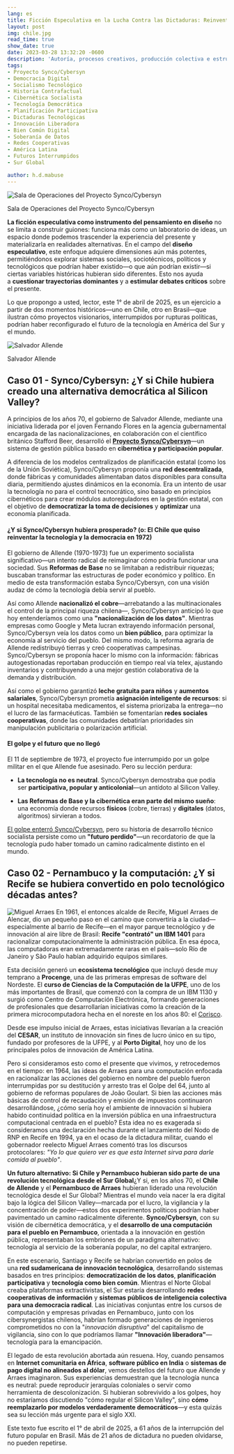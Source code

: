 ```yaml
---
lang: es
title: Ficción Especulativa en la Lucha Contra las Dictaduras: Reinventando Futuros Interrumpidos
layout: post
img: chile.jpg
read_time: true
show_date: true
date: 2023-03-28 13:32:20 -0600
description: 'Autoría, procesos creativos, producción colectiva e estructuras sociales.'
tags:
- Proyecto Synco/Cybersyn
- Democracia Digital
- Socialismo Tecnológico
- Historia Contrafactual
- Cibernética Socialista
- Tecnología Democrática
- Planificación Participativa
- Dictaduras Tecnológicas
- Innovación Liberadora
- Bien Común Digital
- Soberanía de Datos
- Redes Cooperativas
- América Latina
- Futuros Interrumpidos
- Sur Global

author: h.d.mabuse
---
```




![Sala de Operaciones del Proyecto Synco/Cybersyn](./assets/img/chile.jpg)

Sala de Operaciones del Proyecto Synco/Cybersyn

**La ficción especulativa como instrumento del pensamiento en diseño** no se limita a construir guiones: funciona más como un laboratorio de ideas, un espacio donde podemos trascender la experiencia del presente y materializarla en realidades alternativas. En el campo del **diseño especulativo**, este enfoque adquiere dimensiones aún más potentes, permitiéndonos explorar sistemas sociales, sociotécnicos, políticos y tecnológicos que podrían haber existido—o que aún podrían existir—si ciertas variables históricas hubieran sido diferentes. Esto nos ayuda a **cuestionar trayectorias dominantes** y a **estimular debates críticos** sobre el presente.

Lo que propongo a usted, lector, este 1° de abril de 2025, es un ejercicio a partir de dos momentos históricos—uno en Chile, otro en Brasil—que ilustran cómo proyectos visionarios, interrumpidos por rupturas políticas, podrían haber reconfigurado el futuro de la tecnología en América del Sur y el mundo.

![Salvador Allende](./assets/img/allende.jpg)

Salvador Allende

## **Caso 01 - Synco/Cybersyn: ¿Y si Chile hubiera creado una alternativa democrática al Silicon Valley?**

A principios de los años 70, el gobierno de Salvador Allende, mediante una iniciativa liderada por el joven Fernando Flores en la agencia gubernamental encargada de las nacionalizaciones, en colaboración con el científico británico Stafford Beer, desarrolló el [**Proyecto Synco/Cybersyn**](https://jacobin.com.br/2020/09/a-revolucao-cibernetica-socialista-de-allende/)—un sistema de gestión pública basado en **cibernética y participación popular**.

A diferencia de los modelos centralizados de planificación estatal (como los de la Unión Soviética), Synco/Cybersyn proponía una **red descentralizada**, donde fábricas y comunidades alimentaban datos disponibles para consulta diaria, permitiendo ajustes dinámicos en la economía. Era un intento de usar la tecnología no para el control tecnocrático, sino basado en principios cibernéticos para crear módulos autoreguladores en la gestión estatal, con el objetivo de **democratizar la toma de decisiones** y **optimizar** una economía planificada.

#### **¿Y si Synco/Cybersyn hubiera prosperado? (o: El Chile que quiso reinventar la tecnología y la democracia en 1972)**

El gobierno de Allende (1970-1973) fue un experimento socialista significativo—un intento radical de reimaginar cómo podría funcionar una sociedad. Sus **Reformas de Base** no se limitaban a redistribuir riquezas; buscaban transformar las estructuras de poder económico y político. En medio de esta transformación estaba Synco/Cybersyn, con una visión audaz de cómo la tecnología debía servir al pueblo.

Así como Allende **nacionalizó el cobre**—arrebatando a las multinacionales el control de la principal riqueza chilena—, Synco/Cybersyn anticipó lo que hoy entenderíamos como una **"nacionalización de los datos"**. Mientras empresas como Google y Meta lucran extrayendo información personal, Synco/Cybersyn veía los datos como un **bien público**, para optimizar la economía al servicio del pueblo. Del mismo modo, la reforma agraria de Allende redistribuyó tierras y creó cooperativas campesinas. Synco/Cybersyn se proponía hacer lo mismo con la información: fábricas autogestionadas reportaban producción en tiempo real vía telex, ajustando inventarios y contribuyendo a una mejor gestión colaborativa de la demanda y distribución.

Así como el gobierno garantizó **leche gratuita para niños** y **aumentos salariales**, Synco/Cybersyn prometía **asignación inteligente de recursos**: si un hospital necesitaba medicamentos, el sistema priorizaba la entrega—no el lucro de las farmacéuticas. También se fomentarían **redes sociales cooperativas**, donde las comunidades debatirían prioridades sin manipulación publicitaria o polarización artificial.

#### **El golpe y el futuro que no llegó**

El 11 de septiembre de 1973, el proyecto fue interrumpido por un golpe militar en el que Allende fue asesinado. Pero su lección perdura:

-   **La tecnología no es neutral**. Synco/Cybersyn demostraba que podía ser **participativa, popular y anticolonial**—un antídoto al Silicon Valley.

-   **Las Reformas de Base y la cibernética eran parte del mismo sueño**: una economía donde recursos **físicos** (cobre, tierras) y **digitales** (datos, algoritmos) sirvieran a todos.


[El golpe enterró Synco/Cybersyn](https://shifter.pt/2023/08/cybersyn-allende-chile/), pero su historia de desarrollo técnico socialista persiste como un **"futuro perdido"**—un recordatorio de que la tecnología pudo haber tomado un camino radicalmente distinto en el mundo.

## **Caso 02 - Pernambuco y la computación: ¿Y si Recife se hubiera convertido en polo tecnológico décadas antes?**

![Miguel Arraes](./assets/img/arraes.jpg)
En 1961, el entonces alcalde de Recife, Miguel Arraes de Alencar, dio un pequeño paso en el camino que convertiría a la ciudad—especialmente al barrio de Recife—en el mayor parque tecnológico y de innovación al aire libre de Brasil: **Recife "contrató" un IBM 1401** para racionalizar computacionalmente la administración pública. En esa época, las computadoras eran extremadamente raras en el país—solo Río de Janeiro y São Paulo habían adquirido equipos similares.

Esta decisión generó un **ecosistema tecnológico** que incluyó desde muy temprano a **Procenge**, una de las primeras empresas de software del Nordeste. El **curso de Ciencias de la Computación de la UFPE**, uno de los más importantes de Brasil, que comenzó con la compra de un IBM 1130 y surgió como Centro de Computación Electrónica, formando generaciones de profesionales que desarrollarían iniciativas como la creación de la primera microcomputadora hecha en el noreste en los años 80: el [Corisco](https://jornaldigital.recife.br/2023/05/10/o-vale-da-areia-e-o-computador-100-pernambucano/).

Desde ese impulso inicial de Arraes, estas iniciativas llevarían a la creación del **CESAR**, un instituto de innovación sin fines de lucro único en su tipo, fundado por profesores de la UFPE, y al **Porto Digital**, hoy uno de los principales polos de innovación de América Latina.

Pero si consideramos esto como el presente que vivimos, y retrocedemos en el tiempo: en 1964, las ideas de Arraes para una computación enfocada en racionalizar las acciones del gobierno en nombre del pueblo fueron interrumpidas por su destitución y arresto tras el Golpe del 64, junto al gobierno de reformas populares de João Goulart. Si bien las acciones más básicas de control de recaudación y emisión de impuestos continuaron desarrollándose, ¿cómo sería hoy el ambiente de innovación si hubiera habido continuidad política en la inversión pública en una infraestructura computacional centrada en el pueblo? Esta idea no es exagerada si consideramos una declaración hecha durante el lanzamiento del Nodo de RNP en Recife en 1994, ya en el ocaso de la dictadura militar, cuando el gobernador reelecto Miguel Arraes comentó tras los discursos protocolares: *"Yo lo que quiero ver es que esta Internet sirva para darle comida al pueblo"*.

**Un futuro alternativo: Si Chile y Pernambuco hubieran sido parte de una revolución tecnológica desde el Sur Global**¿Y si, en los años 70, el **Chile de Allende** y el **Pernambuco de Arraes** hubieran liderado una revolución tecnológica desde el Sur Global? Mientras el mundo veía nacer la era digital bajo la lógica del Silicon Valley—marcada por el lucro, la vigilancia y la concentración de poder—estos dos experimentos políticos podrían haber pavimentado un camino radicalmente diferente. **Synco/Cybersyn**, con su visión de cibernética democrática, y el **desarrollo de una computación para el pueblo en Pernambuco**, orientada a la innovación en gestión pública, representaban los embriones de un paradigma alternativo: tecnología al servicio de la soberanía popular, no del capital extranjero.

En este escenario, Santiago y Recife se habrían convertido en polos de una **red sudamericana de innovación tecnológica**, desarrollando sistemas basados en tres principios: **democratización de los datos**, **planificación participativa** y **tecnología como bien común**. Mientras el Norte Global creaba plataformas extractivistas, el Sur estaría desarrollando **redes cooperativas de información** y **sistemas públicos de inteligencia colectiva para una democracia radical**. Las iniciativas conjuntas entre los cursos de computación y empresas privadas en Pernambuco, junto con los cibersynergistas chilenos, habrían formado generaciones de ingenieros comprometidos no con la "*innovación disruptiva*" del capitalismo de vigilancia, sino con lo que podríamos llamar **"Innovación liberadora"**—tecnología para la emancipación.

El legado de esta revolución abortada aún resuena. Hoy, cuando pensamos en **Internet comunitaria en África**, **software público en India** o **sistemas de pago digital no alineados al dólar**, vemos destellos del futuro que Allende y Arraes imaginaron. Sus experiencias demuestran que la tecnología nunca es neutral: puede reproducir jerarquías coloniales o servir como herramienta de descolonización. Si hubieran sobrevivido a los golpes, hoy no estaríamos discutiendo "cómo regular el Silicon Valley", sino **cómo reemplazarlo por modelos verdaderamente democráticos**—y esta quizás sea su lección más urgente para el siglo XXI.

Este texto fue escrito el 1° de abril de 2025, a 61 años de la interrupción del futuro popular en Brasil. Más de 21 años de dictadura no pueden olvidarse, no pueden repetirse.
